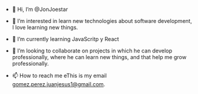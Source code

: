 - 👋 Hi, I’m @JonJoestar
- 👀 I’m interested in learn new technologies about software development, I love learning new things.

- 🌱 I’m currently learning JavaScritp y React
- 💞️ I’m looking to collaborate on projects in which he can develop professionally, where he can learn new things, and that help me grow professionally.
- 📫 How to reach me eThis is my email gomez.perez.juanjesus1@gmail.com.

<!---
JonJoestar/JonJoestar is a ✨ special ✨ repository because its `README.md` (this file) appears on your GitHub profile.
You can click the Preview link to take a look at your changes.
--->
